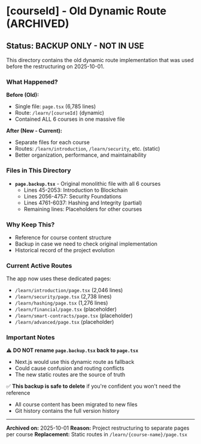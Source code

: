 # [courseId] - Old Dynamic Route (ARCHIVED)

## Status: BACKUP ONLY - NOT IN USE

This directory contains the old dynamic route implementation that was used before the restructuring on 2025-10-01.

### What Happened?

**Before (Old):**
- Single file: `page.tsx` (6,785 lines)
- Route: `/learn/[courseId]` (dynamic)
- Contained ALL 6 courses in one massive file

**After (New - Current):**
- Separate files for each course
- Routes: `/learn/introduction`, `/learn/security`, etc. (static)
- Better organization, performance, and maintainability

### Files in This Directory

- **`page.backup.tsx`** - Original monolithic file with all 6 courses
  - Lines 45-2053: Introduction to Blockchain
  - Lines 2056-4757: Security Foundations
  - Lines 4761-6037: Hashing and Integrity (partial)
  - Remaining lines: Placeholders for other courses

### Why Keep This?

- Reference for course content structure
- Backup in case we need to check original implementation
- Historical record of the project evolution

### Current Active Routes

The app now uses these dedicated pages:
- `/learn/introduction/page.tsx` (2,046 lines)
- `/learn/security/page.tsx` (2,738 lines)
- `/learn/hashing/page.tsx` (1,276 lines)
- `/learn/financial/page.tsx` (placeholder)
- `/learn/smart-contracts/page.tsx` (placeholder)
- `/learn/advanced/page.tsx` (placeholder)

### Important Notes

⚠️ **DO NOT rename `page.backup.tsx` back to `page.tsx`**
- Next.js would use this dynamic route as fallback
- Could cause confusion and routing conflicts
- The new static routes are the source of truth

✅ **This backup is safe to delete** if you're confident you won't need the reference
- All course content has been migrated to new files
- Git history contains the full version history

---

**Archived on:** 2025-10-01
**Reason:** Project restructuring to separate pages per course
**Replacement:** Static routes in `/learn/{course-name}/page.tsx`
